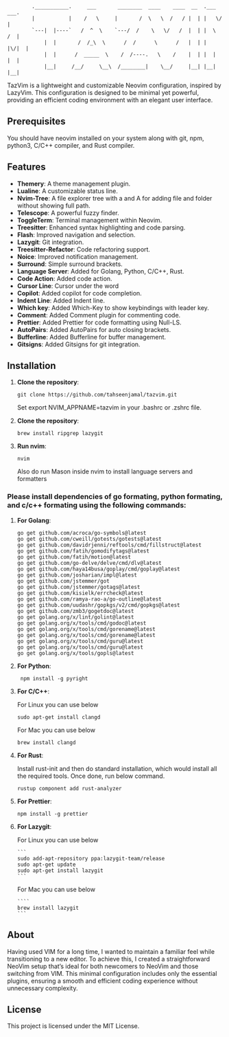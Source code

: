             .___________.     ___       ________  ____    ____  __  .___  ___.
            |           |    /   \     |       /  \   \  /   / |  | |   \/   |
            `---|  |----`   /  ^  \    `---/  /    \   \/   /  |  | |  \  /  |
                |  |       /  /_\  \      /  /      \      /   |  | |  |\/|  |
                |  |      /  _____  \    /  /----.   \    /    |  | |  |  |  |
                |__|     /__/     \__\  /________|    \__/     |__| |__|  |__|

TazVim is a lightweight and customizable Neovim configuration, inspired by LazyVim. This configuration is designed to be minimal yet powerful, providing an efficient coding environment with an elegant user interface.

## Prerequisites

You should have neovim installed on your system along with git, npm, python3, C/C++ compiler, and Rust compiler.

## Features

- **Themery**: A theme management plugin.
- **Lualine**: A customizable status line.
- **Nvim-Tree**: A file explorer tree with a and A for adding file and folder without showing full path.
- **Telescope**: A powerful fuzzy finder.
- **ToggleTerm**: Terminal management within Neovim.
- **Treesitter**: Enhanced syntax highlighting and code parsing.
- **Flash**: Improved navigation and selection.
- **Lazygit**: Git integration.
- **Treesitter-Refactor**: Code refactoring support.
- **Noice**: Improved notification management.
- **Surround**: Simple surround brackets.
- **Language Server**: Added for Golang, Python, C/C++, Rust.
- **Code Action**: Added code action.
- **Cursor Line**: Cursor under the word
- **Copilot**: Added copilot for code completion.
- **Indent Line**: Added Indent line.
- **Which key**: Added Which-Key to show keybindings with leader key.
- **Comment**: Added Comment plugin for commenting code.
- **Prettier**: Added Prettier for code formatting using Null-LS.
- **AutoPairs**: Added AutoPairs for auto closing brackets.
- **Bufferline**: Added Bufferline for buffer management.
- **Gitsigns**: Added Gitsigns for git integration.

## Installation

1.  **Clone the repository**:

    ```
    git clone https://github.com/tahseenjamal/tazvim.git
    ```

    Set export NVIM_APPNAME=tazvim in your .bashrc or .zshrc file.

2.  **Clone the repository**:

    ```
    brew install ripgrep lazygit
    ```

3.  **Run nvim**:

    ```
    nvim
    ```

    Also do run Mason inside nvim to install language servers and formatters

### Please install dependencies of go formating, python formating, and c/c++ formating using the following commands:

1.  **For Golang**:

    ```
    go get github.com/acroca/go-symbols@latest
    go get github.com/cweill/gotests/gotests@latest
    go get github.com/davidrjenni/reftools/cmd/fillstruct@latest
    go get github.com/fatih/gomodifytags@latest
    go get github.com/fatih/motion@latest
    go get github.com/go-delve/delve/cmd/dlv@latest
    go get github.com/haya14busa/goplay/cmd/goplay@latest
    go get github.com/josharian/impl@latest
    go get github.com/jstemmer/got
    go get github.com/jstemmer/gotags@latest
    go get github.com/kisielk/errcheck@latest
    go get github.com/ramya-rao-a/go-outline@latest
    go get github.com/uudashr/gopkgs/v2/cmd/gopkgs@latest
    go get github.com/zmb3/gogetdoc@latest
    go get golang.org/x/lint/golint@latest
    go get golang.org/x/tools/cmd/godoc@latest
    go get golang.org/x/tools/cmd/gorename@latest
    go get golang.org/x/tools/cmd/gorename@latest
    go get golang.org/x/tools/cmd/guru@latest
    go get golang.org/x/tools/cmd/guru@latest
    go get golang.org/x/tools/gopls@latest
    ```

2.  **For Python**:

    ```
     npm install -g pyright
    ```

3.  **For C/C++**:

    For Linux you can use below

    ```
    sudo apt-get install clangd
    ```

    For Mac you can use below

    ```
    brew install clangd
    ```

4.  **For Rust**:

    Install rust-init and then do standard installation, which would install all the required tools. Once done, run below command.

    ```
    rustup component add rust-analyzer
    ```

5.  **For Prettier**:

    ```
    npm install -g prettier
    ```

6.  **For Lazygit**:

    For Linux you can use below

        ```
        sudo add-apt-repository ppa:lazygit-team/release
        sudo apt-get update
        sudo apt-get install lazygit
        ```

    For Mac you can use below

        ````
        brew install lazygit
        ```

## About

Having used VIM for a long time, I wanted to maintain a familiar feel while transitioning to a new editor. To achieve this, I created a straightforward NeoVim setup that’s ideal for both newcomers to NeoVim and those switching from VIM. This minimal configuration includes only the essential plugins, ensuring a smooth and efficient coding experience without unnecessary complexity.

## License

This project is licensed under the MIT License.

```

```
